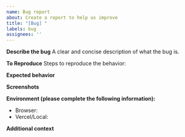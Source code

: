 ```yaml
---
name: Bug report
about: Create a report to help us improve
title: "[Bug] "
labels: bug
assignees: ''
---
```


**Describe the bug**
A clear and concise description of what the bug is.

**To Reproduce**
Steps to reproduce the behavior:

**Expected behavior**

**Screenshots**

**Environment (please complete the following information):**
- Browser:
- Vercel/Local:

**Additional context**
